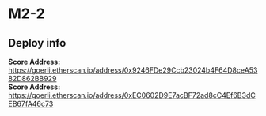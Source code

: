 # M2-2
## Deploy info  
**Score Address:**  
https://goerli.etherscan.io/address/0x9246FDe29Ccb23024b4F64D8ceA5382D862BB929  
**Score Address:**  
https://goerli.etherscan.io/address/0xEC0602D9E7acBF72ad8cC4Ef6B3dCEB67fA46c73
